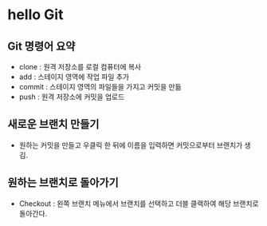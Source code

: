 # hello Git

## Git 명령어 요약

- clone : 원격 저장소를 로컬 컴퓨터에 복사
- add : 스테이지 영역에 작업 파일 추가
- commit : 스테이지 영역의 파일들을 가지고 커밋을 만듦
- push : 원격 저장소에 커밋을 업로드

## 새로운 브랜치 만들기
- 원하는 커밋을 만들고 우클릭 한 뒤에 이름을 입력하면 커밋으로부터 브랜치가 생김.

## 원하는 브랜치로 돌아가기
- Checkout : 왼쪽 브랜치 메뉴에서 브랜치를 선택하고 더블 클랙하여 해당 브랜치로 돌아간다.